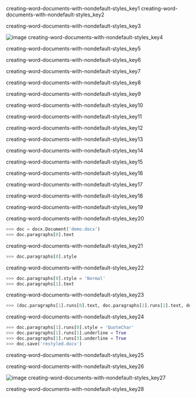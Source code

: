 creating-word-documents-with-nondefault-styles_key1
creating-word-documents-with-nondefault-styles_key2


creating-word-documents-with-nondefault-styles_key3


![image](assets/000048.jpg)
creating-word-documents-with-nondefault-styles_key4


creating-word-documents-with-nondefault-styles_key5


creating-word-documents-with-nondefault-styles_key6


creating-word-documents-with-nondefault-styles_key7


creating-word-documents-with-nondefault-styles_key8


creating-word-documents-with-nondefault-styles_key9


creating-word-documents-with-nondefault-styles_key10


creating-word-documents-with-nondefault-styles_key11


creating-word-documents-with-nondefault-styles_key12


creating-word-documents-with-nondefault-styles_key13


creating-word-documents-with-nondefault-styles_key14


creating-word-documents-with-nondefault-styles_key15


creating-word-documents-with-nondefault-styles_key16


creating-word-documents-with-nondefault-styles_key17


creating-word-documents-with-nondefault-styles_key18


creating-word-documents-with-nondefault-styles_key19


creating-word-documents-with-nondefault-styles_key20


```python
>>> doc = docx.Document('demo.docx')
>>> doc.paragraphs[0].text
```
creating-word-documents-with-nondefault-styles_key21
```python
>>> doc.paragraphs[0].style
```
creating-word-documents-with-nondefault-styles_key22
```python
>>> doc.paragraphs[0].style = 'Normal'
>>> doc.paragraphs[1].text
```
creating-word-documents-with-nondefault-styles_key23
```python
>>> (doc.paragraphs[1].runs[0].text, doc.paragraphs[1].runs[1].text, doc.
```
creating-word-documents-with-nondefault-styles_key24
```python
>>> doc.paragraphs[1].runs[0].style = 'QuoteChar'
>>> doc.paragraphs[1].runs[1].underline = True
>>> doc.paragraphs[1].runs[3].underline = True
>>> doc.save('restyled.docx')
```
creating-word-documents-with-nondefault-styles_key25


creating-word-documents-with-nondefault-styles_key26


![image](assets/000086.jpg)
creating-word-documents-with-nondefault-styles_key27


creating-word-documents-with-nondefault-styles_key28
